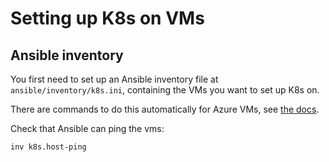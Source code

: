 # Setting up K8s on VMs

## Ansible inventory

You first need to set up an Ansible inventory file at
`ansible/inventory/k8s.ini`, containing the VMs you want to set up K8s on.

There are commands to do this automatically for Azure VMs, see [the
docs](azure.md).

Check that Ansible can ping the vms:

```bash
inv k8s.host-ping
```
